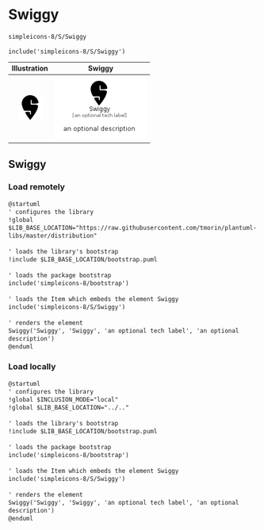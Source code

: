 # Swiggy


```text
simpleicons-8/S/Swiggy
```

```text
include('simpleicons-8/S/Swiggy')
```



| Illustration | Swiggy |
| :---: | :---: |
| ![illustration for Illustration](../../simpleicons-8/S/Swiggy.png) | ![illustration for Swiggy](../../simpleicons-8/S/Swiggy.Local.png) |




## Swiggy

### Load remotely
```plantuml
@startuml
' configures the library
!global $LIB_BASE_LOCATION="https://raw.githubusercontent.com/tmorin/plantuml-libs/master/distribution"

' loads the library's bootstrap
!include $LIB_BASE_LOCATION/bootstrap.puml

' loads the package bootstrap
include('simpleicons-8/bootstrap')

' loads the Item which embeds the element Swiggy
include('simpleicons-8/S/Swiggy')

' renders the element
Swiggy('Swiggy', 'Swiggy', 'an optional tech label', 'an optional description')
@enduml
```

### Load locally
```plantuml
@startuml
' configures the library
!global $INCLUSION_MODE="local"
!global $LIB_BASE_LOCATION="../.."

' loads the library's bootstrap
!include $LIB_BASE_LOCATION/bootstrap.puml

' loads the package bootstrap
include('simpleicons-8/bootstrap')

' loads the Item which embeds the element Swiggy
include('simpleicons-8/S/Swiggy')

' renders the element
Swiggy('Swiggy', 'Swiggy', 'an optional tech label', 'an optional description')
@enduml
```

